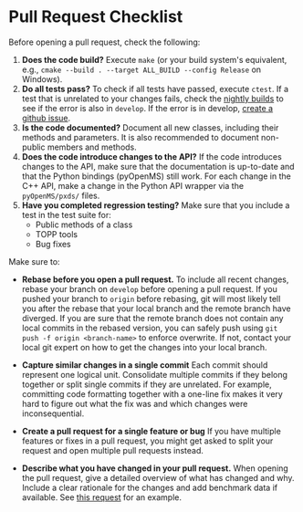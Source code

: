 Pull Request Checklist
======================

Before opening a pull request, check the following:

1. **Does the code build?**
  Execute `make` (or your build system's equivalent, e.g., `cmake --build . --target ALL_BUILD --config Release` on 
  Windows).
2. **Do all tests pass?**
   To check if all tests have passed, execute `ctest`.
   If a test that is unrelated to your changes fails, check the [nightly builds](https://cdash.seqan.de/index.php?project=OpenMS)
   to see if the error is also in `develop`. If the error is in develop, [create a github issue](write-and-label-github-issues.md).
3. **Is the code documented?**
   Document all new classes, including their methods and parameters.
   It is also recommended to document non-public members and methods.
4. **Does the code introduce changes to the API?**
   If the code introduces changes to the API, make sure that the documentation is up-to-date and that the Python bindings
   (pyOpenMS) still work. For each change in the C++ API, make a change in the Python API wrapper via 
   the `pyOpenMS/pxds/` files.
5. **Have you completed regression testing?**
   Make sure that you include a test in the test suite for:
   - Public methods of a class
   - TOPP tools
   - Bug fixes

Make sure to:

- **Rebase before you open a pull request.**
  To include all recent changes, rebase your branch on `develop` before opening a pull request.
  If you pushed your branch to `origin` before rebasing, git will most likely tell you after the rebase that your
  local branch and the remote branch have diverged. If you are sure that the remote branch does not contain any local
  commits in the rebased version, you can safely push using `git push -f origin <branch-name>` to enforce overwrite. If
  not, contact your local git expert on how to get the changes into your local branch.

- **Capture similar changes in a single commit**
  Each commit should represent one logical unit. Consolidate multiple commits if they belong together or split single
  commits if they are unrelated. For example, committing code formatting together with a one-line fix makes it very hard
  to figure out what the fix was and which changes were inconsequential.

* **Create a pull request for a single feature or bug**
  If you have multiple features or fixes in a pull request, you might get asked to split your request and open multiple
  pull requests instead.

* **Describe what you have changed in your pull request.**
  When opening the pull request, give a detailed overview of what has changed and why. Include a clear rationale for the
  changes and add benchmark data if available. See [this request](https://github.com/bitly/dablooms/pull/19) for 
  an example.

